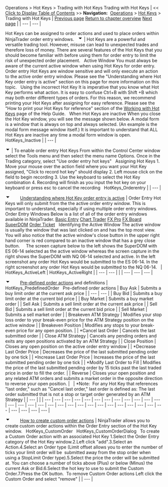 ﻿
Operations > Hot Keys > Trading with Hot Keys
Trading with Hot Keys
| << [Click to Display Table of Contents](trading_with_hot_keys.md) >> **Navigation:**     [Operations](operations.md) > [Hot Keys](hot_key_manager.md) > Trading with Hot Keys | [Previous page](working_with_hot_keys.md) [Return to chapter overview](hot_key_manager.md) [Next page](hot_list_analyzer.md) |
| --- | --- |

Hot Keys can be assigned to order actions and used to place orders within NinjaTrader order entry windows. 
 
![tog_minus](tog_minus.gif)
| Hot Keys are a powerful and versatile trading tool. However, misuse can lead to unexpected trades and therefore loss of money. There are several features of the Hot Keys that you should become familiar with before using them for order entry to limit the risk of unexpected order placement.   Active Window You must always be aware of the current active window when using Hot Keys for order entry. Order entry Hot Keys are window sensitive and will only execute an action to the active order entry window. Please see the "Understanding where Hot Key order entry is active" section on this page for more information on this topic.   Using the incorrect Hot Key It is imperative that you know what Hot Key performs what action. It is easy to confuse Ctrl+B with Shift +B which may both enter different types of orders. For this reason, we recommend printing your Hot Keys after assigning for easy reference. Please see the "How to print your Hot Keys for reference" section of the [Working with Hot Keys](working_with_hot_keys.md) page of the Help Guide.   When Hot Keys are inactive When you close the Hot Key window, you will see the message shown below. A modal form is a window that is always on top and always selected. (An example is the modal form message window itself.) It is important to understand that ALL Hot Keys are inactive any time a modal form window is open.   HotKeys_Inactive |
| --- |

![tog_minus](tog_minus.gif)
| To enable order entry Hot Keys From within the Control Center window select the Tools menu and then select the menu name Options. Once in the Trading category, select "Use order entry hot keys"   Assigning Hot Keys 1. Move your mouse over the action field where you want your Hot Key assigned, "Click to record hot key" should display 2. Left mouse click on the field to begin recording 3. Use the keyboard to select the Hot Key combination 4. Recording will finish as you input the hot key on your keyboard or press esc to cancel the recording   HotKeys_Orderentry |
| --- |

![tog_minus](tog_minus.gif)        [Understanding where Hot Key order entry is active](javascript:HMToggle('toggle','UnderstandingWhereHotKeyOrderEntryIsActive','UnderstandingWhereHotKeyOrderEntryIsActive_ICON'))
| Order Entry Hot Keys will only submit from the the active order entry window. This is important to understand, especially if using multiple order entry windows.   Order Entry Windows Below is a list of all of the order entry windows available in NinjaTrader.  [Basic Entry](basic_entry.md) [Chart Trader](chart_trader.md) [FX Pro](fx_pro.md) [FX Board](fx_board.md) [SuperDOM](superdom.md) [Order Ticket](order_ticket.md)   Identifying the Active Window The active window is usually the window that was last clicked on and has the top most view. You will also notice that the active window's close button in the upper right hand corner is red compared to an inactive window that has a grey close button.     The screen capture below to the left shows the SuperDOM with ES 06-14 selected as the active window whereas the screen capture in the right shows the SuperDOM with NQ 06-14 selected and active. In the left screenshot any order Hot Keys would be submitted to the ES 06-14. In the right screenshot any order Hot Keys would be submitted to the NQ 06-14.     | HotKeys_ActiveLeft | HotKeys_ActiveRight | | --- | --- | |
| --- | --- | --- |

![tog_minus](tog_minus.gif)        [Pre-defined order actions](javascript:HMToggle('toggle','PredefinedOrderActions','PredefinedOrderActions_ICON')) and definitions
| HotKeys_PredefinedOrder   Pre-defined order actions   | Buy Ask | Submits a buy limit order at the current ask price | | --- | --- | | Buy Bid | Submits a buy limit order at the current bid price | | Buy Market | Submits a buy market order | | Sell Ask | Submits a sell limit order at the current ask price | | Sell Bid | Submits a sell limit order at the current bid price | | Sell Market | Submits a sell market order | | Breakeven ATM Strategy | Modifies your stop loss order to your break-even price for the ATM Strategy position on the active window | | Breakeven Position | Modifies any stops to your break-even price for any open position. | | *Cancel last Order | Cancels the last submitted order | | Close ATM Strategy | Cancels any pending orders and exits any open positions activated by an ATM Strategy | | Close Position | Closes any open position on the active order entry window | | *Decrease Last Order Price | Decreases the price of the last submitted pending order by one tick | | *Increase Last Order Price | Increases the price of the last submitted pending order by one tick | | *Modify Last Order to Fill | Modifies the price of the last submitted pending order by 15 ticks past the last traded price in order to fill the order. | | Reverse | Closes your open position and any related ATM orders and submits a market order in the opposite direction to reverse your open position. |        | *Note:  For any Hot Key that references "last order," such as "Cancel last order," last order is defined as: The last order submitted that is not a stop or target order generated by an ATM Strategy | | --- | |
| --- | --- | --- | --- | --- | --- | --- | --- | --- | --- | --- | --- | --- | --- | --- | --- | --- | --- | --- | --- | --- | --- | --- | --- | --- | --- | --- | --- | --- | --- | --- | --- |

![tog_minus](tog_minus.gif)        [How to create custom order actions](javascript:HMToggle('toggle','HowToCreateCustomOrderActions','HowToCreateCustomOrderActions_ICON'))
| NinjaTrader allows you to create custom order actions within the Order Entry section of the Hot Key window.   HotKeys_CustomOrder   HotKeys_CustomOrderDialog   To create a Custom Order action with an associated Hot Key 1.Select the Order Entry category of the Hot Key window.2.Left click "add".3.Select an Action.4.Select an Order type (Limit offset allows you to enter the number of ticks your limit order will be  submitted away from the stop order when using a StopLimit Order type).5.Select the price the order will be submitted at. You can choose a number of ticks above (Plus) or below (Minus) the current Ask or Bid.6.Select the hot key to use to submit the Custom Order.7.Press the OK button.  To remove Custom Order actions Left click the Custom Order and select "remove" |
| --- |

